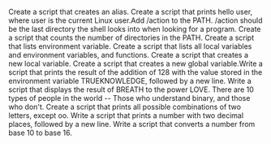 Create a script that creates an alias. Create a script that prints hello user, where user is the current Linux user.Add /action to the PATH. /action should be the last directory the shell looks into when looking for a program. Create a script that counts the number of directories in the PATH. Create a script that lists environment variable. Create a script that lists all local variables and environment variables, and functions. Create a script that creates a new local variable. Create a script that creates a new global variable.Write a script that prints the result of the addition of 128 with the value stored in the environment variable TRUEKNOWLEDGE, followed by a new line. Write a script that displays the result of BREATH to the power LOVE. There are 10 types of people in the world -- Those who understand binary, and those who don't. Create a script that prints all possible combinations of two letters, except oo. Write a script that prints a number with two decimal places, followed by a new line. Write a script that converts a number from base 10 to base 16.

